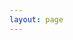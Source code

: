 ```yaml
---
layout: page
---
```


<Hero lang="zh" />

<Features lang="zh" />

<script setup>
import Features from '../components/JuiceEditor/Features.vue'
import Hero from '../components/JuiceEditor/Hero.vue'
</script>
